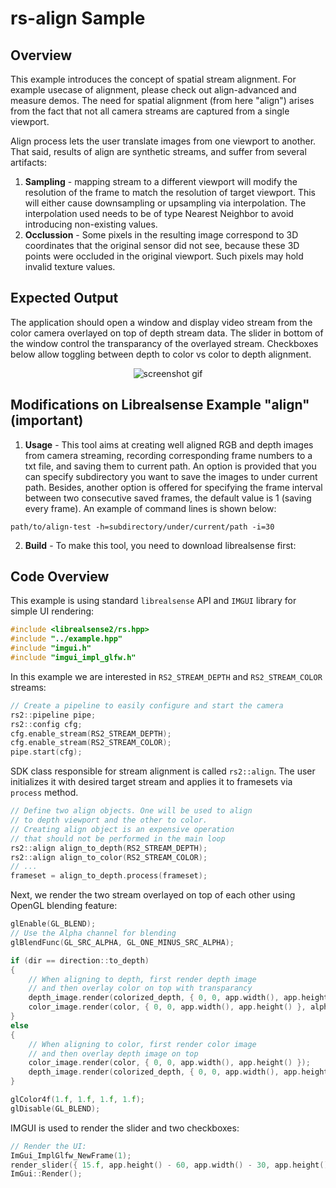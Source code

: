# rs-align Sample

## Overview

This example introduces the concept of spatial stream alignment.
For example usecase of alignment, please check out align-advanced and measure demos.
The need for spatial alignment (from here "align") arises from the fact
that not all camera streams are captured from a single viewport.


Align process lets the user translate images from one viewport to another. 
That said, results of align are synthetic streams, and suffer from several artifacts:
1. **Sampling** - mapping stream to a different viewport will modify the resolution of the frame 
              to match the resolution of target viewport. This will either cause downsampling or
              upsampling via interpolation. The interpolation used needs to be of type
              Nearest Neighbor to avoid introducing non-existing values.
2. **Occlussion** - Some pixels in the resulting image correspond to 3D coordinates that the original
              sensor did not see, because these 3D points were occluded in the original viewport.
              Such pixels may hold invalid texture values.
			  
## Expected Output

The application should open a window and display video stream from the color camera overlayed on top of depth stream data.
The slider in bottom of the window control the transparancy of the overlayed stream.
Checkboxes below allow toggling between depth to color vs color to depth alignment.

<p align="center"><img src="https://raw.githubusercontent.com/wiki/dorodnic/librealsense/align-expected.gif" alt="screenshot gif"/></p>

## Modifications on Librealsense Example "align" (important)
1. **Usage** - This tool aims at creating well aligned RGB and depth images from camera streaming, recording corresponding frame numbers to a txt file, and saving them to current path. An option is provided that you can specify subdirectory you want to save the images to under current path. Besides, another option is offered for specifying the frame interval between two consecutive saved frames, the default value is 1 (saving every frame). An example of command lines is shown below:
```
path/to/align-test -h=subdirectory/under/current/path -i=30
```

2. **Build** - To make this tool, you need to download librealsense first:




## Code Overview

This example is using standard `librealsense` API and `IMGUI` library for simple UI rendering:
```cpp
#include <librealsense2/rs.hpp>
#include "../example.hpp"
#include "imgui.h"
#include "imgui_impl_glfw.h"
```

In this example we are interested in `RS2_STREAM_DEPTH` and `RS2_STREAM_COLOR` streams:
```cpp
// Create a pipeline to easily configure and start the camera
rs2::pipeline pipe;
rs2::config cfg;
cfg.enable_stream(RS2_STREAM_DEPTH);
cfg.enable_stream(RS2_STREAM_COLOR);
pipe.start(cfg);

```

SDK class responsible for stream alignment is called `rs2::align`. The user initializes it with desired target stream and applies it to framesets via `process` method.
```cpp
// Define two align objects. One will be used to align
// to depth viewport and the other to color.
// Creating align object is an expensive operation
// that should not be performed in the main loop
rs2::align align_to_depth(RS2_STREAM_DEPTH);
rs2::align align_to_color(RS2_STREAM_COLOR);
// ...
frameset = align_to_depth.process(frameset);
```

Next, we render the two stream overlayed on top of each other using OpenGL blending feature:

```cpp
glEnable(GL_BLEND);
// Use the Alpha channel for blending
glBlendFunc(GL_SRC_ALPHA, GL_ONE_MINUS_SRC_ALPHA);

if (dir == direction::to_depth)
{
	// When aligning to depth, first render depth image
	// and then overlay color on top with transparancy
	depth_image.render(colorized_depth, { 0, 0, app.width(), app.height() });
	color_image.render(color, { 0, 0, app.width(), app.height() }, alpha);
}
else
{
	// When aligning to color, first render color image
	// and then overlay depth image on top
	color_image.render(color, { 0, 0, app.width(), app.height() });
	depth_image.render(colorized_depth, { 0, 0, app.width(), app.height() }, 1 - alpha);
}

glColor4f(1.f, 1.f, 1.f, 1.f);
glDisable(GL_BLEND);
```

IMGUI is used to render the slider and two checkboxes:
```cpp
// Render the UI:
ImGui_ImplGlfw_NewFrame(1);
render_slider({ 15.f, app.height() - 60, app.width() - 30, app.height() }, &alpha, &dir);
ImGui::Render();
```

